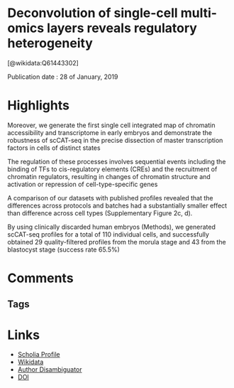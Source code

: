
Deconvolution of single-cell multi-omics layers reveals regulatory heterogeneity
================================================================================
  
  [@wikidata:Q61443302]  
  
Publication date : 28 of January, 2019  

# Highlights

Moreover, we generate the first single cell integrated map of chromatin accessibility and transcriptome in early embryos and demonstrate the robustness of scCAT-seq in the precise dissection of master transcription factors in cells of distinct states

The regulation of these processes involves sequential events including the binding of TFs to cis-regulatory elements (CREs) and the recruitment of chromatin regulators, resulting in changes of chromatin structure and activation or repression of cell-type-specific genes


A comparison of our datasets with published profiles revealed that the differences across protocols and batches had a substantially smaller effect than difference across cell types (Supplementary Figure 2c, d).

By using clinically discarded human embryos (Methods), we generated scCAT-seq profiles for a total of 110 individual cells, and successfully obtained 29 quality-filtered profiles from the morula stage and 43 from the blastocyst stage (success rate 65.5%) 
# Comments

## Tags

# Links
  
 * [Scholia Profile](https://scholia.toolforge.org/work/Q61443302)  
 * [Wikidata](https://www.wikidata.org/wiki/Q61443302)  
 * [Author Disambiguator](https://author-disambiguator.toolforge.org/work_item_oauth.php?id=Q61443302&batch_id=&match=1&author_list_id=&doit=Get+author+links+for+work)  
 * [DOI](https://doi.org/10.1038/S41467-018-08205-7)  
